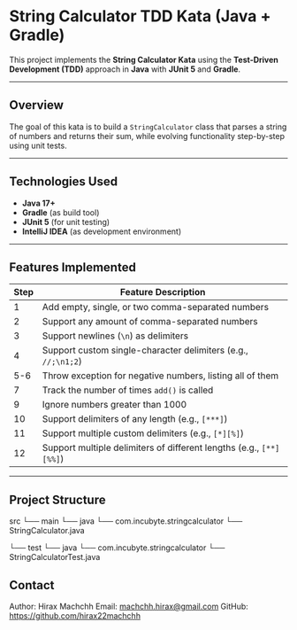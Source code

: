 # String Calculator TDD Kata (Java + Gradle)

This project implements the **String Calculator Kata** using the **Test-Driven Development (TDD)** approach in **Java** with **JUnit 5** and **Gradle**.

---

## Overview

The goal of this kata is to build a `StringCalculator` class that parses a string of numbers and returns their sum, while evolving functionality step-by-step using unit tests.

---

## Technologies Used

- **Java 17+**
- **Gradle** (as build tool)
- **JUnit 5** (for unit testing)
- **IntelliJ IDEA** (as development environment)

---

## Features Implemented

| Step | Feature Description |
|------|----------------------|
| 1    | Add empty, single, or two comma-separated numbers |
| 2    | Support any amount of comma-separated numbers |
| 3    | Support newlines (`\n`) as delimiters |
| 4    | Support custom single-character delimiters (e.g., `//;\n1;2`) |
| 5-6  | Throw exception for negative numbers, listing all of them |
| 7    | Track the number of times `add()` is called |
| 9    | Ignore numbers greater than 1000 |
| 10   | Support delimiters of any length (e.g., `[***]`) |
| 11   | Support multiple custom delimiters (e.g., `[*][%]`) |
| 12   | Support multiple delimiters of different lengths (e.g., `[**][%%]`) |

---

## Project Structure

src
└── main
└── java
└── com.incubyte.stringcalculator
└── StringCalculator.java

└── test
└── java
└── com.incubyte.stringcalculator
└── StringCalculatorTest.java

## Contact
Author: Hirax Machchh
Email: machchh.hirax@gmail.com
GitHub: https://github.com/hirax22machchh


